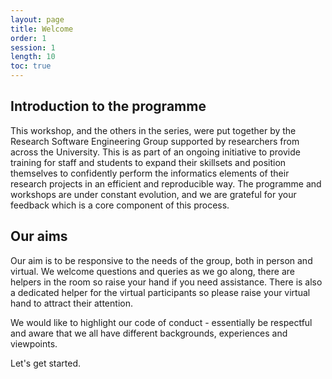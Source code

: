 ```yaml
---
layout: page
title: Welcome
order: 1
session: 1
length: 10
toc: true
---
```


## Introduction to the programme

This workshop, and the others in the series, were put together by the Research Software Engineering Group supported by researchers from across the University. This is as part of an ongoing initiative to provide training for staff and students to expand their skillsets and position themselves to confidently perform the informatics elements of their research projects in an efficient and reproducible way. The programme and workshops are under constant evolution, and we are grateful for your feedback which is a core component of this process. 


## Our aims

Our aim is to be responsive to the needs of the group, both in person and virtual. We welcome questions and queries as we go along, there are helpers in the room so raise your hand if you need assistance. There is also a dedicated helper for the virtual participants so please raise your virtual hand to attract their attention. 

We would like to highlight our code of conduct - essentially be respectful and aware that we all have different backgrounds, experiences and viewpoints.
  
Let's get started.
